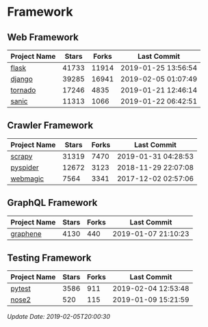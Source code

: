 # Framework

## Web Framework

| Project Name | Stars | Forks | Last Commit |
| ------------ | ----- | ----- | ----------- |
| [flask](https://github.com/pallets/flask) | 41733 | 11914 | 2019-01-25 13:56:54 |
| [django](https://github.com/django/django) | 39285 | 16941 | 2019-02-05 01:07:49 |
| [tornado](https://github.com/tornadoweb/tornado) | 17246 | 4835 | 2019-01-21 12:46:14 |
| [sanic](https://github.com/huge-success/sanic) | 11313 | 1066 | 2019-01-22 06:42:51 |

## Crawler Framework

| Project Name | Stars | Forks | Last Commit |
| ------------ | ----- | ----- | ----------- |
| [scrapy](https://github.com/scrapy/scrapy) | 31319 | 7470 | 2019-01-31 04:28:53 |
| [pyspider](https://github.com/binux/pyspider) | 12672 | 3123 | 2018-11-29 22:07:08 |
| [webmagic](https://github.com/code4craft/webmagic) | 7564 | 3341 | 2017-12-02 02:57:06 |

## GraphQL Framework

| Project Name | Stars | Forks | Last Commit |
| ------------ | ----- | ----- | ----------- |
| [graphene](https://github.com/graphql-python/graphene) | 4130 | 440 | 2019-01-07 21:10:23 |

## Testing Framework

| Project Name | Stars | Forks | Last Commit |
| ------------ | ----- | ----- | ----------- |
| [pytest](https://github.com/pytest-dev/pytest) | 3586 | 911 | 2019-02-04 12:53:48 |
| [nose2](https://github.com/nose-devs/nose2) | 520 | 115 | 2019-01-09 15:21:59 |

*Update Date: 2019-02-05T20:00:30*
